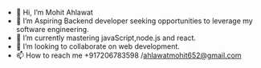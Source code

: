 - 👋 Hi, I’m Mohit Ahlawat
- 👀 I’m Aspiring Backend developer seeking opportunities to leverage my software engineering.
- 🌱 I’m currently mastering javaScript,node.js and react.
- 💞️ I’m looking to collaborate on web development.
- 📫 How to reach me +917206783598 /ahlawatmohit652@gmail.com

<!---
mohitahlawat652/mohitahlawat652 is a ✨ special ✨ repository because its `README.md` (this file) appears on your GitHub profile.
You can click the Preview link to take a look at your changes.
--->
